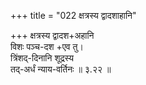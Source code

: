+++
title = "022 क्षत्रस्य द्वादशाहानि"

+++
क्षत्रस्य द्वादश+अहानि  
विशः पञ्च-दश +एव तु।  
त्रिंशद्-दिनानि शूद्रस्य  
तद्-अर्धं न्याय-वर्तिनः  ॥ ३.२२ ॥